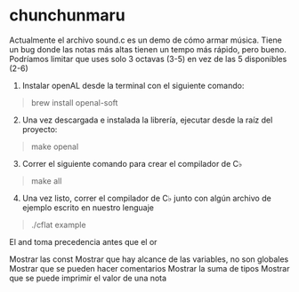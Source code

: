 # chunchunmaru

Actualmente el archivo sound.c es un demo de cómo armar música. Tiene un bug donde las notas más altas tienen un tempo más rápido, pero bueno. Podríamos limitar que uses solo 3 octavas (3-5) en vez de las 5 disponibles (2-6)

1) Instalar openAL desde la terminal con el siguiente comando:
> brew install openal-soft

2) Una vez descargada e instalada la librería, ejecutar desde la raíz del proyecto:
> make openal

3) Correr el siguiente comando para crear el compilador de C♭
> make all

4) Una vez listo, correr el compilador de C♭ junto con algún archivo de ejemplo escrito en nuestro lenguaje
> ./cflat example

El and toma precedencia antes que el or

Mostrar las const
Mostrar que hay alcance de las variables, no son globales
Mostrar que se pueden hacer comentarios
Mostrar la suma de tipos
Mostrar que se puede imprimir el valor de una nota
